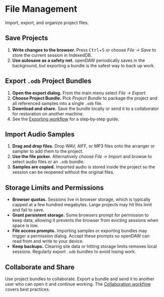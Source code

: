 # File Management

Import, export, and organize project files.

## Save Projects

1. **Write changes to the browser.** Press <kbd>Ctrl</kbd>+<kbd>S</kbd> or choose
   _File → Save_ to store the current session in IndexedDB.
2. **Use autosave as a safety net.** openDAW periodically saves in the
   background, but exporting a bundle is the safest way to back up work.

## Export `.odb` Project Bundles

1. **Open the export dialog.** From the main menu select _File → Export_.
2. **Choose Project Bundle.** Pick _Project Bundle_ to package the project and
   all referenced samples into a single `.odb` file.
3. **Download and share.** Save the bundle locally or send it to a
   collaborator for restoration on another machine.
4. See the [Exporting workflow](../workflows/exporting.md) for a step‑by‑step guide.

## Import Audio Samples

1. **Drag and drop files.** Drop WAV, AIFF, or MP3 files onto the arranger or
   sampler to add them to the project.
2. **Use the file picker.** Alternatively choose _File → Import_ and browse to
   select audio files or an `.odb` bundle.
3. **Samples are copied.** Imported audio is stored inside the project so the
   session can be reopened without the original files.

## Storage Limits and Permissions

- **Browser quotas.** Sessions live in browser storage, which is typically
  capped at a few hundred megabytes. Large projects may hit this limit and fail
  to save.
- **Grant persistent storage.** Some browsers prompt for permission to keep
  data; allowing it prevents the browser from evicting sessions when space is
  low.
- **File access prompts.** Importing samples or exporting bundles may trigger a
  permission dialog. Accept these prompts so openDAW can read from and write to
  your device.
- **Keep backups.** Clearing site data or hitting storage limits removes local
  sessions. Regularly export `.odb` bundles to avoid losing work.

## Collaborate and Share

Use project bundles to collaborate. Export a bundle and send it to another user who can open it and continue working. The [Collaboration workflow](../workflows/collaboration.md) covers best practices.
